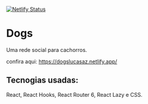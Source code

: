 [![Netlify Status](https://api.netlify.com/api/v1/badges/3f7f3868-c2d4-4b32-938f-3913f655249b/deploy-status)](https://app.netlify.com/sites/dogslucasaz/deploys)

# Dogs

Uma rede social para cachorros.

confira aqui: https://dogslucasaz.netlify.app/

## Tecnogias usadas:

React, React Hooks, React Router 6, React Lazy e CSS.
